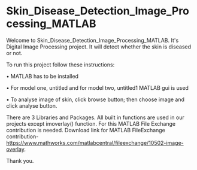 # Skin_Disease_Detection_Image_Processing_MATLAB

Welcome to Skin_Disease_Detection_Image_Processing_MATLAB. It's Digital Image Processing project. It will detect whether the skin is diseased or not.

To run this project follow these instructions:

• MATLAB has to be installed

• For model one, untitled and for model two, untitled1 MATLAB gui is used

• To analyse image of skin, click browse button; then choose image and click analyse button.

There are 3 Libraries and Packages. All built in functions are used in our projects except imoverlay() function. For this MATLAB File Exchange contribution is needed. Download link for MATLAB FileExchange contribution- https://www.mathworks.com/matlabcentral/fileexchange/10502-image-overlay.

Thank you.
